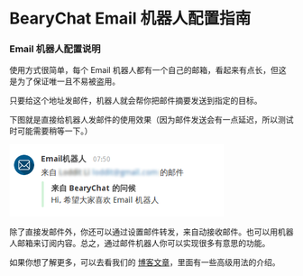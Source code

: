 # BearyChat Email 机器人配置指南

### Email 机器人配置说明 ###

使用方式很简单，每个 Email 机器人都有一个自己的邮箱，看起来有点长，但这是为了保证唯一且不易被盗用。

只要给这个地址发邮件，机器人就会帮你把邮件摘要发送到指定的目标。

下图就是直接给机器人发邮件的使用效果（因为邮件发送会有一点延迟，所以测试时可能需要稍等一下。）

![](/tutorials/image/email_hello.png)


除了直接发邮件外，你还可以通过设置邮件转发，来自动接收邮件。也可以用机器人邮箱来订阅内容。总之，通过邮件机器人你可以实现很多有意思的功能。

如果你想了解更多，可以去看我们的 [博客文章](http://bearyinnovative.com/email_robot)，里面有一些高级用法的介绍。



